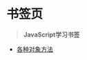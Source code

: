 # 书签页

<!--more-->
> **JavaScript学习书签**
* [各种对象方法](https://www.runoob.com/jsref/jsref-obj-array.html)


